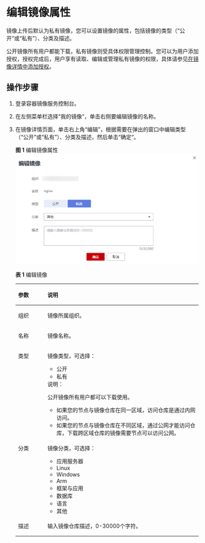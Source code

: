 # 编辑镜像属性<a name="swr_01_0016"></a>

镜像上传后默认为私有镜像，您可以设置镜像的属性，包括镜像的类型（“公开”或“私有”）、分类及描述。

公开镜像所有用户都能下载，私有镜像则受具体权限管理控制。您可以为用户添加授权，授权完成后，用户享有读取、编辑或管理私有镜像的权限，具体请参见[在镜像详情中添加授权](授权管理.md#section851514354541)。

## 操作步骤<a name="zh-cn_topic_0084266453_section1514912210148"></a>

1.  登录容器镜像服务控制台。
2.  在左侧菜单栏选择“我的镜像“，单击右侧要编辑镜像的名称。
3.  在镜像详情页面，单击右上角“编辑”，根据需要在弹出的窗口中编辑类型（“公开”或“私有”）、分类及描述，然后单击“确定“。

    **图 1**  编辑镜像属性<a name="zh-cn_topic_0084266453_fig1222412412618"></a>  
    ![](figures/编辑镜像属性.png "编辑镜像属性")

    **表 1**  编辑镜像

    <a name="table156232449577"></a>
    <table><thead align="left"><tr id="row362424415719"><th class="cellrowborder" valign="top" width="16%" id="mcps1.2.3.1.1"><p id="p5624164445718"><a name="p5624164445718"></a><a name="p5624164445718"></a>参数</p>
    </th>
    <th class="cellrowborder" valign="top" width="84%" id="mcps1.2.3.1.2"><p id="p86248445574"><a name="p86248445574"></a><a name="p86248445574"></a>说明</p>
    </th>
    </tr>
    </thead>
    <tbody><tr id="row126241344125712"><td class="cellrowborder" valign="top" width="16%" headers="mcps1.2.3.1.1 "><p id="p1462474475716"><a name="p1462474475716"></a><a name="p1462474475716"></a>组织</p>
    </td>
    <td class="cellrowborder" valign="top" width="84%" headers="mcps1.2.3.1.2 "><p id="p126245448576"><a name="p126245448576"></a><a name="p126245448576"></a>镜像所属组织。</p>
    </td>
    </tr>
    <tr id="row1462434455710"><td class="cellrowborder" valign="top" width="16%" headers="mcps1.2.3.1.1 "><p id="p1362474485717"><a name="p1362474485717"></a><a name="p1362474485717"></a>名称</p>
    </td>
    <td class="cellrowborder" valign="top" width="84%" headers="mcps1.2.3.1.2 "><p id="p987113416590"><a name="p987113416590"></a><a name="p987113416590"></a>镜像名称。</p>
    </td>
    </tr>
    <tr id="row1362494415711"><td class="cellrowborder" valign="top" width="16%" headers="mcps1.2.3.1.1 "><p id="p16251445579"><a name="p16251445579"></a><a name="p16251445579"></a>类型</p>
    </td>
    <td class="cellrowborder" valign="top" width="84%" headers="mcps1.2.3.1.2 "><p id="p1385611278482"><a name="p1385611278482"></a><a name="p1385611278482"></a>镜像类型，可选择：</p>
    <a name="ul14883318487"></a><a name="ul14883318487"></a><ul id="ul14883318487"><li>公开</li><li>私有</li></ul>
    <div class="note" id="note173012712466"><a name="note173012712466"></a><a name="note173012712466"></a><span class="notetitle"> 说明： </span><div class="notebody"><p id="p188411222175614"><a name="p188411222175614"></a><a name="p188411222175614"></a>公开镜像所有用户都可以下载使用。</p>
    <a name="ul206121834039"></a><a name="ul206121834039"></a><ul id="ul206121834039"><li>如果您的节点与镜像仓库在同一区域，访问仓库是通过内网访问。</li><li>如果您的节点与镜像仓库在不同区域，通过公网才能访问仓库，下载跨区域仓库的镜像需要节点可以访问公网。</li></ul>
    </div></div>
    </td>
    </tr>
    <tr id="row2034315951713"><td class="cellrowborder" valign="top" width="16%" headers="mcps1.2.3.1.1 "><p id="p880219183417"><a name="p880219183417"></a><a name="p880219183417"></a>分类</p>
    </td>
    <td class="cellrowborder" valign="top" width="84%" headers="mcps1.2.3.1.2 "><p id="p15679590192"><a name="p15679590192"></a><a name="p15679590192"></a>镜像分类，可选择：</p>
    <a name="ul295090202015"></a><a name="ul295090202015"></a><ul id="ul295090202015"><li>应用服务器</li><li>Linux</li><li>Windows</li><li>Arm</li><li>框架与应用</li><li>数据库</li><li>语言</li><li>其他</li></ul>
    </td>
    </tr>
    <tr id="row1867154816580"><td class="cellrowborder" valign="top" width="16%" headers="mcps1.2.3.1.1 "><p id="p8681348135814"><a name="p8681348135814"></a><a name="p8681348135814"></a>描述</p>
    </td>
    <td class="cellrowborder" valign="top" width="84%" headers="mcps1.2.3.1.2 "><p id="p20682482582"><a name="p20682482582"></a><a name="p20682482582"></a>输入镜像仓库描述，0-30000个字符。</p>
    </td>
    </tr>
    </tbody>
    </table>



